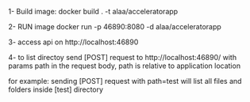 1- Build image:
docker build . -t alaa/acceleratorapp

2- RUN image
docker run -p 46890:8080 -d alaa/acceleratorapp

3- access api on 
 http://localhost:46890

4- 
to list directoy send [POST] request to http://localhost:46890/ with params path in the request body, 
path is relative to application location

for example: sending [POST] request with path=test  will list all files and folders inside [test] directory 